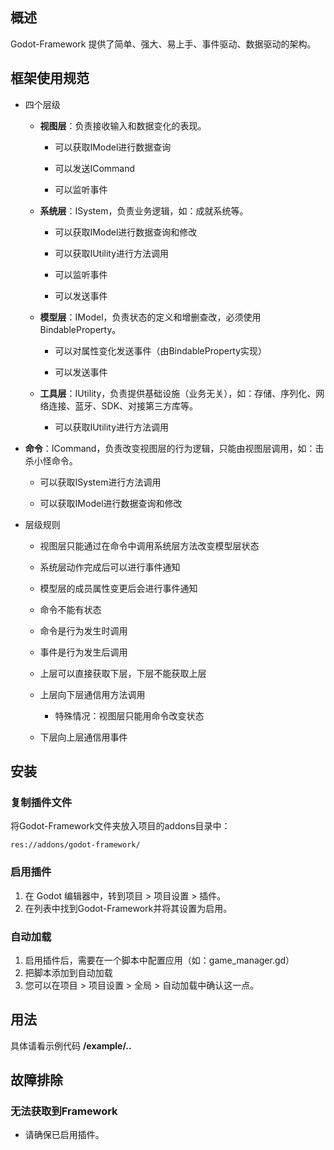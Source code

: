 ## 概述

Godot-Framework 提供了简单、强大、易上手、事件驱动、数据驱动的架构。

## 框架使用规范

* 四个层级

  * **视图层**：负责接收输入和数据变化的表现。

    * 可以获取IModel进行数据查询

    * 可以发送ICommand

    * 可以监听事件

  * **系统层**：ISystem，负责业务逻辑，如：成就系统等。

    * 可以获取IModel进行数据查询和修改

    * 可以获取IUtility进行方法调用

    * 可以监听事件

    * 可以发送事件

  * **模型层**：IModel，负责状态的定义和增删查改，必须使用BindableProperty。

    * 可以对属性变化发送事件（由BindableProperty实现）
    
    * 可以发送事件

  * **工具层**：IUtility，负责提供基础设施（业务无关），如：存储、序列化、网络连接、蓝牙、SDK、对接第三方库等。

    * 可以获取IUtility进行方法调用

* **命令**：ICommand，负责改变视图层的行为逻辑，只能由视图层调用，如：击杀小怪命令。

  * 可以获取ISystem进行方法调用

  * 可以获取IModel进行数据查询和修改

* 层级规则

  * 视图层只能通过在命令中调用系统层方法改变模型层状态

  * 系统层动作完成后可以进行事件通知

  * 模型层的成员属性变更后会进行事件通知

  * 命令不能有状态

  * 命令是行为发生时调用

  * 事件是行为发生后调用

  * 上层可以直接获取下层，下层不能获取上层

  * 上层向下层通信用方法调用
  
    * 特殊情况：视图层只能用命令改变状态

  * 下层向上层通信用事件

## 安装

### 复制插件文件

将Godot-Framework文件夹放入项目的addons目录中：

```
res://addons/godot-framework/
```

### 启用插件

1. 在 Godot 编辑器中，转到项目 > 项目设置 > 插件。
2. 在列表中找到Godot-Framework并将其设置为启用。

### 自动加载

1. 启用插件后，需要在一个脚本中配置应用（如：game_manager.gd）
2. 把脚本添加到自动加载
3. 您可以在项目 > 项目设置 > 全局 > 自动加载中确认这一点。

## 用法

具体请看示例代码 **/example/..**

## 故障排除

### 无法获取到Framework

* 请确保已启用插件。
